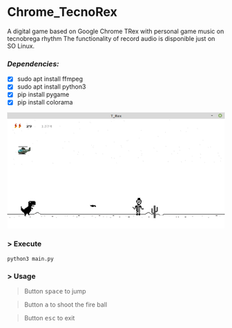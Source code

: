 # Chrome_TecnoRex
A digital game based on Google Chrome TRex with personal game music on tecnobrega rhythm 
The functionality of record audio is disponible just on SO Linux.

###  *Dependencies:*
- [x] sudo apt install ffmpeg
- [x] sudo apt install python3
- [x] pip install pygame
- [x] pip install colorama

[![Watch the video](https://github.com/claudiorogerio/Chrome_TecnoRex/blob/main/img/1/chrome_03.png)](https://github.com/claudiorogerio/Chrome_TecnoRex/blob/main/img/1/chrome_video.mp4)

### > Execute
```shell
python3 main.py
```

### > Usage
> Button <kbd>space</kbd> to jump

> Button <kbd>a</kbd> to shoot the fire ball

> Button <kbd>esc</kbd> to exit
